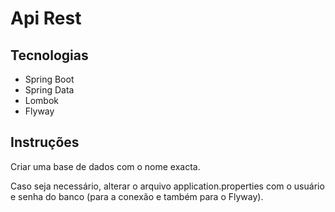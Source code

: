 # Api Rest

## Tecnologias 

- Spring Boot
- Spring Data
- Lombok
- Flyway

## Instruções

Criar uma base de dados com o nome exacta.

Caso seja necessário, alterar o arquivo application.properties com o usuário e senha do banco (para a conexão e também para o Flyway).

